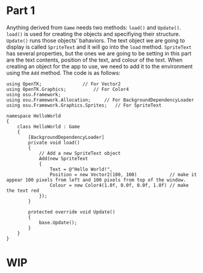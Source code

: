 # Part 1

Anything derived from `Game` needs two methods: `load()` and `Update()`. `load()` is used for creating the objects and specifiying their structure. `Update()` runs those objects' bahaviors. The text object we are going to display is called `SpriteText` and it will go into the `load` method. `SpriteText` has several properties, but the ones we are going to be setting in this part are the text contents, position of the text, and colour of the text. When creating an object for the app to use, we need to add it to the environment using the `Add` method. The code is as follows:

	using OpenTK;				// For Vector2
	using OpenTK.Graphics;    		// For Color4
	using osu.Framework;
    using osu.Framework.Allocation;		// For BackgroundDependencyLoader
    using osu.Framework.Graphics.Sprites; 	// For SpriteText

    namespace HelloWorld
    {
        class HelloWorld : Game
        {
            [BackgroundDependencyLoader]
            private void load()
            {
	            // Add a new SpriteText object
                Add(new SpriteText
                {
                    Text = @"Hello World!",
                    Position = new Vector2(100, 100)            // make it appear 100 pixels from left and 100 pixels from top of the window.
                    Colour = new Color4(1.0f, 0.0f, 0.0f, 1.0f) // make the text red
                });
            }

            protected override void Update()
            {
                base.Update();
            }
        }
    }


# WIP

